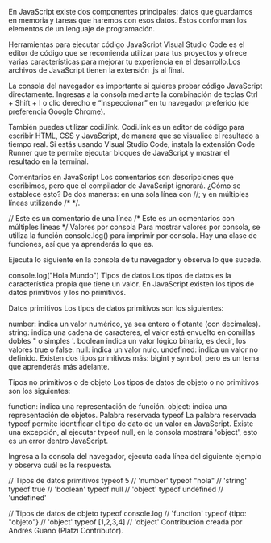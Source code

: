 En JavaScript existe dos componentes principales: datos que guardamos en memoria y tareas que haremos con esos datos. Estos conforman los elementos de un lenguaje de programación.

Herramientas para ejecutar código JavaScript
Visual Studio Code es el editor de código que se recomienda utilizar para tus proyectos y ofrece varias características para mejorar tu experiencia en el desarrollo.Los archivos de JavaScript tienen la extensión .js al final.

La consola del navegador es importante si quieres probar código JavaScript directamente. Ingresas a la consola mediante la combinación de teclas Ctrl + Shift + I o clic derecho e “Inspeccionar” en tu navegador preferido (de preferencia Google Chrome).

También puedes utilizar codi.link. Codi.link es un editor de código para escribir HTML, CSS y JavaScript, de manera que se visualice el resultado a tiempo real. Si estás usando Visual Studio Code, instala la extensión Code Runner que te permite ejecutar bloques de JavaScript y mostrar el resultado en la terminal.

Comentarios en JavaScript
Los comentarios son descripciones que escribimos, pero que el compilador de JavaScript ignorará. ¿Cómo se establece esto? De dos maneras: en una sola línea con //; y en múltiples líneas utilizando /* */.

// Este es un comentario de una línea
/*
Este es un comentarios
con múltiples líneas
*/
Valores por consola
Para mostrar valores por consola, se utiliza la función console.log() para imprimir por consola. Hay una clase de funciones, así que ya aprenderás lo que es.

Ejecuta lo siguiente en la consola de tu navegador y observa lo que sucede.

console.log("Hola Mundo")
Tipos de datos
Los tipos de datos es la característica propia que tiene un valor. En JavaScript existen los tipos de datos primitivos y los no primitivos.

Datos primitivos
Los tipos de datos primitivos son los siguientes:

number: indica un valor numérico, ya sea entero o flotante (con decimales).
string: indica una cadena de caracteres, el valor está envuelto en comillas dobles " o simples '.
boolean indica un valor lógico binario, es decir, los valores true o false.
null: indica un valor nulo.
undefined: indica un valor no definido.
Existen dos tipos primitivos más: bigint y symbol, pero es un tema que aprenderás más adelante.

Tipos no primitivos o de objeto
Los tipos de datos de objeto o no primitivos son los siguientes:

function: indica una representación de función.
object: indica una representación de objetos.
Palabra reservada typeof
La palabra reservada typeof permite identificar el tipo de dato de un valor en JavaScript. Existe una excepción, al ejecutar typeof null, en la consola mostrará 'object', esto es un error dentro JavaScript.

Ingresa a la consola del navegador, ejecuta cada línea del siguiente ejemplo y observa cuál es la respuesta.

// Tipos de datos primitivos
typeof 5  // 'number'
typeof "hola" // 'string'
typeof true  // 'boolean'
typeof null  // 'object'
typeof undefined // 'undefined'

// Tipos de datos de objeto 
typeof console.log  // 'function'
typeof {tipo: "objeto"} // 'object'
typeof [1,2,3,4]  // 'object'
Contribución creada por Andrés Guano (Platzi Contributor).